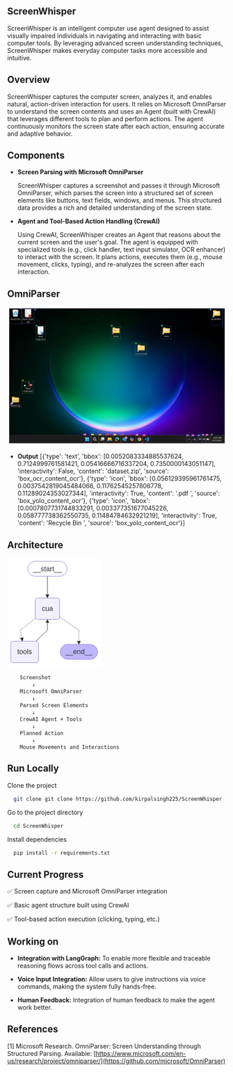 
## ScreenWhisper

ScreenWhisper is an intelligent computer use agent designed to assist visually impaired individuals in navigating and interacting with basic computer tools. By leveraging advanced screen understanding techniques, ScreenWhisper makes everyday computer tasks more accessible and intuitive.

## Overview

ScreenWhisper captures the computer screen, analyzes it, and enables natural, action-driven interaction for users. It relies on Microsoft OmniParser to understand the screen contents and uses an Agent (built with CrewAI) that leverages different tools to plan and perform actions. The agent continuously monitors the screen state after each action, ensuring accurate and adaptive behavior.

## Components


- **Screen Parsing with Microsoft OmniParser**
  
  ScreenWhisper captures a screenshot and passes it through Microsoft OmniParser, which parses the screen into a structured set of screen elements like buttons, text fields, windows, and menus. This structured data provides a rich and detailed understanding of the screen state.

- **Agent and Tool-Based Action Handling (CrewAI)**

    Using CrewAI, ScreenWhisper creates an Agent that reasons about the current screen and the user's goal.
    The agent is equipped with specialized tools (e.g., click handler, text input simulator, OCR enhancer) to interact with the screen. It plans actions, executes them (e.g., mouse movement, clicks, typing), and re-analyzes the screen after each interaction.

## OmniParser 

![img](https://github.com/kirpalsingh225/ScreenWhisper/blob/main/artifacts/output.png)

- **Output**
  [{'type': 'text', 'bbox': [0.0052083334885537624, 0.7124999761581421, 0.05416666716337204, 0.7350000143051147], 'interactivity': False, 'content': 'dataset.zip', 'source': 'box_ocr_content_ocr'}, {'type': 'icon', 'bbox': [0.056129395961761475, 0.0037542819045484066, 0.11762545257806778, 0.11289024353027344], 'interactivity': True, 'content': '.pdf ', 'source': 'box_yolo_content_ocr'}, {'type': 'icon', 'bbox': [0.0007807731744833291, 0.003377351677045226, 0.058777738362550735, 0.11484784632921219], 'interactivity': True, 'content': 'Recycle Bin ', 'source': 'box_yolo_content_ocr'}]

## Architecture

![img](https://github.com/kirpalsingh225/ScreenWhisper/blob/main/artifacts/cua.png)

```
    Screenshot 
        ↓
    Microsoft OmniParser 
        ↓
    Parsed Screen Elements 
        ↓
    CrewAI Agent + Tools 
        ↓
    Planned Action 
        ↓
    Mouse Movements and Interactions
```


## Run Locally

Clone the project

```bash
  git clone git clone https://github.com/kirpalsingh225/ScreenWhisper

```

Go to the project directory

```bash
  cd ScreenWhisper
```

Install dependencies

```bash
  pip install -r requirements.txt
```


## Current Progress
✅ Screen capture and Microsoft OmniParser integration

✅ Basic agent structure built using CrewAI

✅ Tool-based action execution (clicking, typing, etc.)


## Working on
- **Integration with LangGraph:**
  To enable more flexible and traceable reasoning flows across tool calls and actions.

- **Voice Input Integration:**
  Allow users to give instructions via voice commands, making the system fully hands-free.

- **Human Feedback:**
  Integration of human feedback to make the agent work better.



## References
[1] Microsoft Research. OmniParser: Screen Understanding through Structured Parsing.
Available: [https://www.microsoft.com/en-us/research/project/omniparser/](https://github.com/microsoft/OmniParser)


